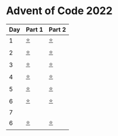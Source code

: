 # Advent of Code 2022


| Day | Part 1           | Part 2           |
|-----|------------------|------------------|
| 1   | [:star:](day1/src/main.rs) | [:star:](day1/src/main.rs) |
| 2   | [:star:](day2/src/main.rs) | [:star:](day2/src/main.rs) |
| 3   | [:star:](day3/src/main.rs) | [:star:](day3/src/main.rs) |
| 4   | [:star:](day4/src/main.rs) | [:star:](day4/src/main.rs) |
| 5   | [:star:](day5/src/main.rs) | [:star:](day5/src/main.rs) |
| 6   | [:star:](day6/src/main.rs) | [:star:](day6/src/main.rs) |
| 7   |  |  |
| 6   | [:star:](day8/src/main.rs) | [:star:](day8/src/main.rs) |
